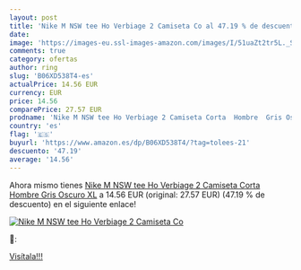 ```yaml
---
layout: post
title: 'Nike M NSW tee Ho Verbiage 2 Camiseta Co al 47.19 % de descuento'
date: 
image: 'https://images-eu.ssl-images-amazon.com/images/I/51uaZt2tr5L._SL200_.jpg'
comments: true
category: ofertas
author: ring
slug: 'B06XD538T4-es'
actualPrice: 14.56 EUR
currency: EUR
price: 14.56
comparePrice: 27.57 EUR
prodname: 'Nike M NSW tee Ho Verbiage 2 Camiseta Corta  Hombre  Gris Oscuro  XL'
country: 'es'
flag: '🇪🇸'
buyurl: 'https://www.amazon.es/dp/B06XD538T4/?tag=tolees-21'
descuento: '47.19'
average: '14.56'
---
```


Ahora mismo tienes [Nike M NSW tee Ho Verbiage 2 Camiseta Corta  Hombre  Gris Oscuro  XL](https://www.amazon.es/dp/B06XD538T4/?tag=tolees-21) a 14.56 EUR (original: 27.57 EUR) (47.19 %  de descuento) en el siguiente enlace!

[![Nike M NSW tee Ho Verbiage 2 Camiseta Co](https://images-eu.ssl-images-amazon.com/images/I/51uaZt2tr5L._SL200_.jpg)](https://www.amazon.es/dp/B06XD538T4/?tag=tolees-21)

🔎:


[Visítala!!!](https://www.amazon.es/dp/B06XD538T4/?tag=tolees-21)
